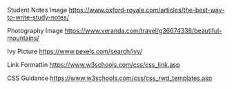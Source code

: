 Student Notes Image
https://www.oxford-royale.com/articles/the-best-way-to-write-study-notes/

Photography Image
https://www.veranda.com/travel/g36674338/beautiful-mountains/

Ivy Picture
https://www.pexels.com/search/ivy/

Link Formattin
https://www.w3schools.com/css/css_link.asp

CSS Guidance
https://www.w3schools.com/css/css_rwd_templates.asp